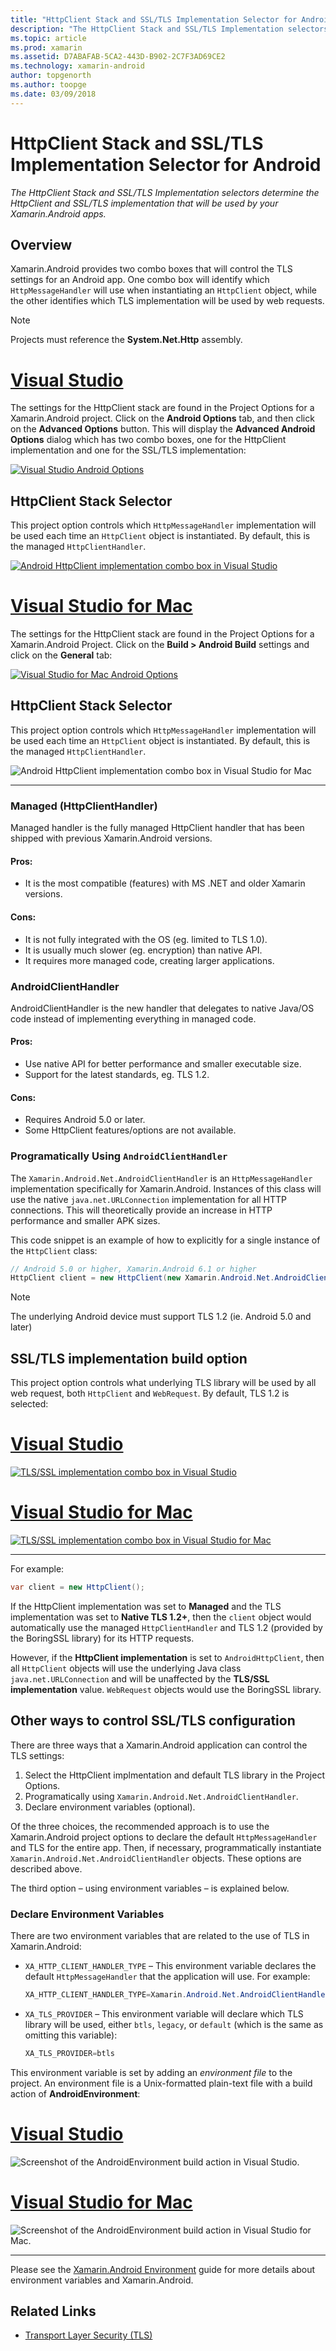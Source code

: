 ```yaml
---
title: "HttpClient Stack and SSL/TLS Implementation Selector for Android"
description: "The HttpClient Stack and SSL/TLS Implementation selectors determine the HttpClient and SSL/TLS implementation that will be used by your Xamarin.Android apps."
ms.topic: article
ms.prod: xamarin
ms.assetid: D7ABAFAB-5CA2-443D-B902-2C7F3AD69CE2
ms.technology: xamarin-android
author: topgenorth
ms.author: toopge
ms.date: 03/09/2018
---
```


# HttpClient Stack and SSL/TLS Implementation Selector for Android

_The HttpClient Stack and SSL/TLS Implementation selectors determine the HttpClient and SSL/TLS implementation that will be used by your Xamarin.Android apps._

## Overview

Xamarin.Android provides two combo boxes that will control the TLS
settings for an Android app. One combo box will identify which
`HttpMessageHandler` will use when instantiating an `HttpClient`
object, while the other identifies which TLS implementation will be
used by web requests.

> [!NOTE]
> Projects must reference the **System.Net.Http** assembly.

# [Visual Studio](#tab/vswin)

The settings for the HttpClient stack are found in the Project Options
for a Xamarin.Android project. Click on the **Android Options** tab,
and then click on the **Advanced Options** button. This will display
the **Advanced Android Options** dialog which has two combo boxes, one
for the HttpClient implementation and one for the SSL/TLS
implementation:


[![Visual Studio Android Options](http-stack-images/tls07-vs-sml.png)](http-stack-images/tls07-vs.png#lightbox)

## HttpClient Stack Selector

This project option controls which `HttpMessageHandler` implementation
will be used each time an `HttpClient` object is instantiated. By
default, this is the managed `HttpClientHandler`.

[![Android HttpClient implementation combo box in Visual Studio](http-stack-images/tls04-vs-sml.png)](http-stack-images/tls04-vs.png#lightbox) 


# [Visual Studio for Mac](#tab/vsmac)

The settings for the HttpClient stack are found in the Project Options
for a Xamarin.Android Project. Click on the **Build > Android Build**
settings and click on the **General** tab:

[![Visual Studio for Mac Android Options](http-stack-images/tls07-xs-sml.png)](http-stack-images/tls07-xs.png#lightbox)

## HttpClient Stack Selector

This project option controls which `HttpMessageHandler` implementation
will be used each time an `HttpClient` object is instantiated. By
default, this is the managed `HttpClientHandler`.

![Android HttpClient implementation combo box in Visual Studio for Mac](http-stack-images/tls04-xs.png )

-----

### Managed (HttpClientHandler)

Managed handler is the fully managed HttpClient handler that has been
shipped with previous Xamarin.Android versions.

#### Pros:

- It is the most compatible (features) with MS .NET and older Xamarin versions.

#### Cons:

- It is not fully integrated with the OS (eg. limited to TLS 1.0).
- It is usually much slower (eg. encryption) than native API.
- It requires more managed code, creating larger applications.

### AndroidClientHandler

AndroidClientHandler is the new handler that delegates to native
Java/OS code instead of implementing everything in managed code.

#### Pros:

- Use native API for better performance and smaller executable size.
- Support for the latest standards, eg. TLS 1.2.

#### Cons:

- Requires Android 5.0 or later.
- Some HttpClient features/options are not available.


### Programatically Using `AndroidClientHandler`

The `Xamarin.Android.Net.AndroidClientHandler` is an
`HttpMessageHandler` implementation specifically for Xamarin.Android.
Instances of this class will use the native `java.net.URLConnection`
implementation for all HTTP connections. This will theoretically
provide an increase in HTTP performance and smaller APK sizes.

This code snippet is an example of how to explicitly for a single
instance of the `HttpClient` class:

```csharp
// Android 5.0 or higher, Xamarin.Android 6.1 or higher
HttpClient client = new HttpClient(new Xamarin.Android.Net.AndroidClientHandler ());
```

> [!NOTE]
> The underlying Android device must support TLS 1.2 (ie. Android 5.0 and later)


## SSL/TLS implementation build option

This project option controls what underlying TLS library will be used
by all web request, both `HttpClient` and `WebRequest`. By default, TLS
1.2 is selected:

# [Visual Studio](#tab/vswin)

[![TLS/SSL implementation combo box in Visual Studio](http-stack-images/tls06-vs.png)](http-stack-images/tls05-vs.png#lightbox)

# [Visual Studio for Mac](#tab/vsmac)

[![TLS/SSL implementation combo box in Visual Studio for Mac](http-stack-images/tls06-xs.png)](http-stack-images/tls05-xs.png#lightbox)

-----

For example:

```csharp
var client = new HttpClient();
```

If the HttpClient implementation was set to **Managed** and the TLS
implementation was set to **Native TLS 1.2+**, then the `client` object
would automatically use the managed `HttpClientHandler` and TLS 1.2
(provided by the BoringSSL library) for its HTTP requests.

However, if the **HttpClient implementation** is set to
`AndroidHttpClient`, then all `HttpClient` objects will use the
underlying Java class `java.net.URLConnection` and will be unaffected
by the **TLS/SSL implementation** value. `WebRequest` objects would use
the BoringSSL library.

## Other ways to control SSL/TLS configuration

There are three ways that a Xamarin.Android application can control the TLS settings:

1. Select the HttpClient implmentation and default TLS library in the Project Options.
2. Programatically using `Xamarin.Android.Net.AndroidClientHandler`.
3. Declare environment variables (optional).

Of the three choices, the recommended approach is to use the
Xamarin.Android project options to declare the default
`HttpMessageHandler` and TLS for the entire app. Then, if necessary,
programmatically instantiate `Xamarin.Android.Net.AndroidClientHandler`
objects. These options are described above.

The third option &ndash; using environment variables &ndash; is explained below.

### Declare Environment Variables

There are two environment variables that are related to the use of TLS in Xamarin.Android:

-   `XA_HTTP_CLIENT_HANDLER_TYPE` &ndash; This environment variable
    declares the default `HttpMessageHandler` that the application will
    use. For example:

    ```csharp
    XA_HTTP_CLIENT_HANDLER_TYPE=Xamarin.Android.Net.AndroidClientHandler
    ```

-   `XA_TLS_PROVIDER` &ndash; This environment variable will declare
    which TLS library will be used, either `btls`, `legacy`, or
    `default` (which is the same as omitting this variable):

    ```csharp
    XA_TLS_PROVIDER=btls
    ```

This environment variable is set by adding an _environment file_ to the
project. An environment file is a Unix-formatted plain-text file with a
build action of **AndroidEnvironment**:

# [Visual Studio](#tab/vswin)

![Screenshot of the AndroidEnvironment build action in Visual Studio.](http-stack-images/tls03-vs.png)

# [Visual Studio for Mac](#tab/vsmac)

![Screenshot of the AndroidEnvironment build action in Visual Studio for Mac.](http-stack-images/tls03-xs.png)

-----

Please see the [Xamarin.Android Environment](~/android/deploy-test/environment.md) guide for more details about environment variables and Xamarin.Android.


## Related Links

- [Transport Layer Security (TLS)](~/cross-platform/app-fundamentals/transport-layer-security.md)
